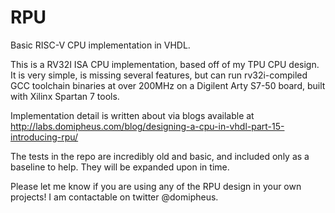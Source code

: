 # RPU
Basic RISC-V CPU implementation in VHDL.

This is a RV32I ISA CPU implementation, based off of my TPU CPU design. It is very simple, is missing several features, but can run rv32i-compiled GCC toolchain binaries at over 200MHz on a Digilent Arty S7-50 board, built with Xilinx Spartan 7 tools. 

Implementation detail is written about via blogs available at http://labs.domipheus.com/blog/designing-a-cpu-in-vhdl-part-15-introducing-rpu/

The tests in the repo are incredibly old and basic, and included only as a baseline to help. They will be expanded upon in time.

Please let me know if you are using any of the RPU design in your own projects! I am contactable on twitter @domipheus.
